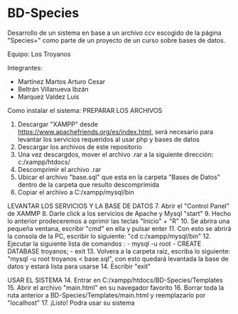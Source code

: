 # BD-Species
Desarrollo de un sistema en base a un archivo ccv escogido de la página "Species+" como parte de un proyecto de un curso sobre bases de datos.

Equipo: Los Troyanos

Integrantes:
- Martínez Martos Arturo Cesar
- Beltrán Villanueva Ibzán
- Marquez Valdez Luis

Como instalar el sistema:
  PREPARAR LOS ARCHIVOS
  1. Descargar "XAMPP" desde https://www.apachefriends.org/es/index.html, será necesario para levantar los servicios requeridos al usar php y bases de datos
  2. Descargar los archivos de este repositorio 
  3. Una vez descargdos, mover el archivo .rar a la siguiente dirección: c:/xampp/htdocs/
  4. Descomprimir el archivo .rar
  5. Ubicar el archivo "base.sql" que esta en la carpeta "Bases de Datos" dentro de la carpeta que resulto descomprimida
  6. Copiar el archivo a C:/xampp/mysql/bin
  
  LEVANTAR LOS SERVICIOS Y LA BASE DE DATOS
  7. Abrir el "Control Panel" de XAMMP
  8. Darle click a los servicios de Apache y Mysql "start"
  9. Hecho lo anterior prodeceremos a oprimir las teclas "Inicio" + "R"
  10. Se abrira una pequeña ventana, escribir "cmd" en ella y pulsar enter
  11. Con esto se abrirá la consola de la PC, escribir lo siguiente: "cd c:/xampp/mysql/bin"
  12. Ejecutar la siguiente lista de comandos :
    - mysql -u root
    - CREATE DATABASE troyanos;
    - exit
  13. Volvera a la carpeta raíz, escriba lo siguiente: "mysql -u root troyanos < base.sql", con esto quedará levantada la base de datos y   estará lista para usarse
  14. Escribir "exit"
  
  USAR EL SISTEMA
  14. Entrar en C:/xampp/htdocs/BD-Species/Templates
  15. Abrir el archivo "main.html" en su navegador favorito
  16. Borrar toda la ruta anterior a BD-Species/Templates/main.html y reemplazarlo por "localhost"
  17. ¡Listo! Podra usar su sistema 
    
  
